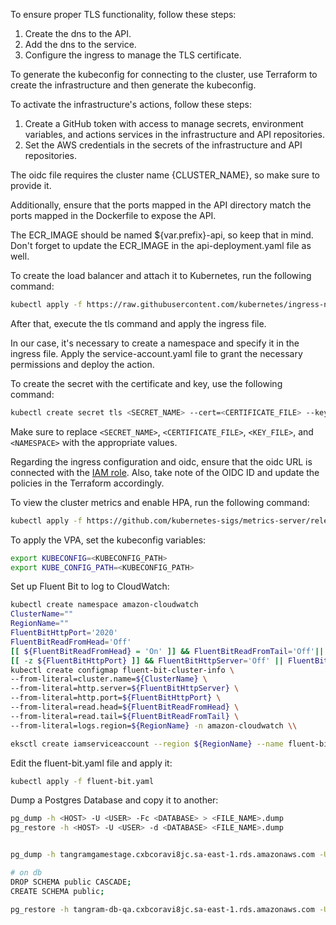 To ensure proper TLS functionality, follow these steps:

1. Create the dns to the API.
2. Add the dns to the service.
3. Configure the ingress to manage the TLS certificate.

To generate the kubeconfig for connecting to the cluster, use Terraform to create the infrastructure and then generate the kubeconfig.

To activate the infrastructure's actions, follow these steps:

1. Create a GitHub token with access to manage secrets, environment variables, and actions services in the infrastructure and API repositories.
2. Set the AWS credentials in the secrets of the infrastructure and API repositories.

The oidc file requires the cluster name {CLUSTER_NAME}, so make sure to provide it.

Additionally, ensure that the ports mapped in the API directory match the ports mapped in the Dockerfile to expose the API.

The ECR_IMAGE should be named ${var.prefix}-api, so keep that in mind. Don't forget to update the ECR_IMAGE in the api-deployment.yaml file as well.

To create the load balancer and attach it to Kubernetes, run the following command:

```bash
kubectl apply -f https://raw.githubusercontent.com/kubernetes/ingress-nginx/controller-v1.10.0/deploy/static/provider/aws/deploy.yaml
```

After that, execute the tls command and apply the ingress file.

In our case, it's necessary to create a namespace and specify it in the ingress file. Apply the service-account.yaml file to grant the necessary permissions and deploy the action.

To create the secret with the certificate and key, use the following command:

```bash
kubectl create secret tls <SECRET_NAME> --cert=<CERTIFICATE_FILE> --key=<KEY_FILE> -n <NAMESPACE>
```

Make sure to replace `<SECRET_NAME>`, `<CERTIFICATE_FILE>`, `<KEY_FILE>`, and `<NAMESPACE>` with the appropriate values.

Regarding the ingress configuration and oidc, ensure that the oidc URL is connected with the [IAM role](https://docs.aws.amazon.com/eks/latest/userguide/enable-iam-roles-for-service-accounts.html). Also, take note of the OIDC ID and update the policies in the Terraform accordingly.

To view the cluster metrics and enable HPA, run the following command:

```bash
kubectl apply -f https://github.com/kubernetes-sigs/metrics-server/releases/latest/download/components.yaml
```

To apply the VPA, set the kubeconfig variables:

```bash
export KUBECONFIG=<KUBECONFIG_PATH>
export KUBE_CONFIG_PATH=<KUBECONFIG_PATH>
```

Set up Fluent Bit to log to CloudWatch:

```bash
kubectl create namespace amazon-cloudwatch
ClusterName=""
RegionName=""
FluentBitHttpPort='2020'
FluentBitReadFromHead='Off'
[[ ${FluentBitReadFromHead} = 'On' ]] && FluentBitReadFromTail='Off'|| FluentBitReadFromTail='On'
[[ -z ${FluentBitHttpPort} ]] && FluentBitHttpServer='Off' || FluentBitHttpServer='On'
kubectl create configmap fluent-bit-cluster-info \
--from-literal=cluster.name=${ClusterName} \
--from-literal=http.server=${FluentBitHttpServer} \
--from-literal=http.port=${FluentBitHttpPort} \
--from-literal=read.head=${FluentBitReadFromHead} \
--from-literal=read.tail=${FluentBitReadFromTail} \
--from-literal=logs.region=${RegionName} -n amazon-cloudwatch \\

eksctl create iamserviceaccount --region ${RegionName} --name fluent-bit --namespace amazon-cloudwatch --cluster ${ClusterName} --attach-policy-arn arn:aws:iam::aws:policy/CloudWatchAgentServerPolicy --override-existing-serviceaccounts --approve
```

Edit the fluent-bit.yaml file and apply it:

```bash
kubectl apply -f fluent-bit.yaml
```

Dump a Postgres Database and copy it to another:

```bash
pg_dump -h <HOST> -U <USER> -Fc <DATABASE> > <FILE_NAME>.dump
pg_restore -h <HOST> -U <USER> -d <DATABASE> <FILE_NAME>.dump


pg_dump -h tangramgamestage.cxbcoravi8jc.sa-east-1.rds.amazonaws.com -U postgres -Fc tangramgameprod > dump.dump

# on db
DROP SCHEMA public CASCADE;
CREATE SCHEMA public;

pg_restore -h tangram-db-qa.cxbcoravi8jc.sa-east-1.rds.amazonaws.com -U postgres -d tangramdbqa dump.dump
```
